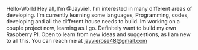 Hello-World
Hey all, I'm @Jayvie1. I'm interested in many different areas of developing. I'm currently learning some languages, Programming, codes, developing and all the different house needs to build. Im working on a couple project now, learning as I go. Definitely want to build my own Raspberry PI. Open to learn from new ideas and suggestions, as I am new to all this. You can reach me at jayvierose48@gmail.com 
